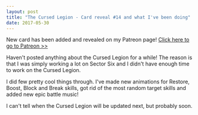 ```yaml
---
layout: post
title: "The Cursed Legion - Card reveal #14 and what I've been doing"
date: 2017-05-30
---
```


New card has been added and revealed on my Patreon page! [Click here to go to Patreon >>](https://www.patreon.com/zuurix)

Haven't posted anything about the Cursed Legion for a while!
The reason is that I was simply working a lot on Sector Six and I didn't have enough time to work on the Cursed Legion.

I did few pretty cool things through.
I've made new animations for Restore, Boost, Block and Break skills, got rid of the most random target skills and added new epic battle music!

I can't tell when the Cursed Legion will be updated next, but probably soon.
